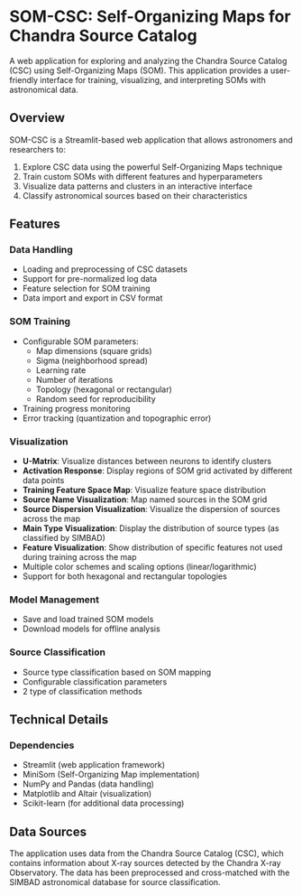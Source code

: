 # SOM-CSC: Self-Organizing Maps for Chandra Source Catalog

A web application for exploring and analyzing the Chandra Source Catalog (CSC) using Self-Organizing Maps (SOM). This application provides a user-friendly interface for training, visualizing, and interpreting SOMs with astronomical data.

## Overview

SOM-CSC is a Streamlit-based web application that allows astronomers and researchers to:

1. Explore CSC data using the powerful Self-Organizing Maps technique
2. Train custom SOMs with different features and hyperparameters
3. Visualize data patterns and clusters in an interactive interface
4. Classify astronomical sources based on their characteristics

## Features

### Data Handling
- Loading and preprocessing of CSC datasets
- Support for pre-normalized log data
- Feature selection for SOM training
- Data import and export in CSV format

### SOM Training
- Configurable SOM parameters:
  - Map dimensions (square grids)
  - Sigma (neighborhood spread)
  - Learning rate
  - Number of iterations
  - Topology (hexagonal or rectangular)
  - Random seed for reproducibility
- Training progress monitoring
- Error tracking (quantization and topographic error)

### Visualization
- **U-Matrix**: Visualize distances between neurons to identify clusters
- **Activation Response**: Display regions of SOM grid activated by different data points
- **Training Feature Space Map**: Visualize feature space distribution
- **Source Name Visualization**: Map named sources in the SOM grid
- **Source Dispersion Visualization**: Visualize the dispersion of sources across the map
- **Main Type Visualization**: Display the distribution of source types (as classified by SIMBAD)
- **Feature Visualization**: Show distribution of specific features not used during training across the map
- Multiple color schemes and scaling options (linear/logarithmic)
- Support for both hexagonal and rectangular topologies

### Model Management
- Save and load trained SOM models
- Download models for offline analysis

### Source Classification
- Source type classification based on SOM mapping
- Configurable classification parameters
- 2 type of classification methods

## Technical Details

### Dependencies
- Streamlit (web application framework)
- MiniSom (Self-Organizing Map implementation)
- NumPy and Pandas (data handling)
- Matplotlib and Altair (visualization)
- Scikit-learn (for additional data processing)

## Data Sources

The application uses data from the Chandra Source Catalog (CSC), which contains information about X-ray sources detected by the Chandra X-ray Observatory. The data has been preprocessed and cross-matched with the SIMBAD astronomical database for source classification. 